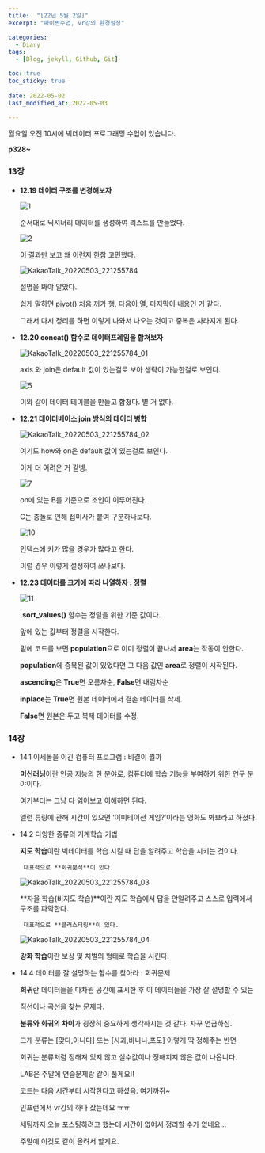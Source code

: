 ```yaml
---
title:  "[22년 5월 2일]"
excerpt: "파이썬수업, vr강의 환경설정"

categories:
  - Diary
tags:
  - [Blog, jekyll, Github, Git]

toc: true
toc_sticky: true
 
date: 2022-05-02
last_modified_at: 2022-05-03

---
```




월요일 오전 10시에 빅데이터 프로그래밍 수업이 있습니다.



**p328~**

### 13장

- **12.19 데이터 구조를 변경해보자**
    
    ![1](https://user-images.githubusercontent.com/102167336/166459567-3b6b2ad6-c16b-4e65-b3ad-3fb804c8560f.png)
    
     순서대로 딕셔너리 데이터를 생성하여 리스트를 만들었다.
    
    ![2](https://user-images.githubusercontent.com/102167336/166459588-0cd8c2d3-25ae-406e-a8ea-c1817e233e91.png)
    
    이 결과만 보고 왜 이런지 한참 고민했다.
    
    ![KakaoTalk_20220503_221255784](https://user-images.githubusercontent.com/102167336/166459668-c686cbfe-3a92-48d3-aea5-436700d043ba.jpg)
    
    설명을 봐야 알았다.
    
    쉽게 말하면 pivot() 처음 꺼가 행, 다음이 열, 마지막이 내용인 거 같다.
    
    그래서 다시 정리를 하면 이렇게 나와서 나오는 것이고 중복은 사라지게 된다.
    
- **12.20 concat() 함수로 데이터프레임을 합쳐보자**
    
    ![KakaoTalk_20220503_221255784_01](https://user-images.githubusercontent.com/102167336/166459676-1be3d452-e25f-4502-9788-1b47687fc413.jpg)
    
    axis 와 join은 default 값이 있는걸로 보아 생략이 가능한걸로 보인다.
    
    ![5](https://user-images.githubusercontent.com/102167336/166459591-cced285a-a841-4b9d-b06b-f78384f700b7.png)
    
    이와 같이 데이터 테이블을 만들고 합쳤다. 별 거 없다.
    
    
    
- **12.21 데이터베이스 join 방식의 데이터 병합**
    
    ![KakaoTalk_20220503_221255784_02](https://user-images.githubusercontent.com/102167336/166459679-63a8065b-ba1f-46bd-abc2-32db611d9fba.jpg)
    
    여기도 how와 on은 default 값이 있는걸로 보인다. 
    
    이게 더 어려운 거 같넹.
    
    ![7](https://user-images.githubusercontent.com/102167336/166459593-daa04949-cfc9-4fce-a452-ea0abf43331c.png)
    
    on에 있는 B를 기준으로 조인이 이루어진다.
    
    C는 충돌로 인해 접미사가 붙여 구분하나보다.
    
    ![10](https://user-images.githubusercontent.com/102167336/166459596-29d8da43-5a86-4d77-93cc-75cf5523494a.png)
    
    인덱스에 키가 많을 경우가 많다고 한다.
    
    이럴 경우 이렇게 설정하여 쓰나보다.
    
    
    
- **12.23 데이터를 크기에 따라 나열하자 : 정렬**
    
    ![11](https://user-images.githubusercontent.com/102167336/166459599-07c218c9-4836-406f-8424-1958c4212975.png)
    
    **.sort_values()** 함수는 정렬을 위한 기준 값이다.
    
    앞에 있는 값부터 정렬을 시작한다.
    
    밑에 코드를 보면 **population**으로 이미 정렬이 끝나서 **area**는 작동이 안한다.
    
    **population**에 중복된 값이 있었다면 그 다음 값인 **area**로 정렬이 시작된다.
    
    **ascending**은 **True**면 오름차순, **False**면 내림차순
    
    **inplace**는 **True**면 원본 데이터에서 결손 데이터를 삭제.
    
    **False**면 원본은 두고 복제 데이터를 수정. 
    

### 14장

- 14.1 이세돌을 이긴 컴퓨터 프로그램 : 비결이 뭘까
    
    **머신러닝**이란 인공 지능의 한 분야로, 컴퓨터에 학습 기능을 부여하기 위한 연구 분야이다.
    
    여기부터는 그냥 다 읽어보고 이해하면 된다.
    
    앨런 튜링에 관해 시간이 있으면 ‘이미테이션 게임?’이라는 영화도 봐보라고 하셨다.
    
- 14.2 다양한 종류의 기계학습 기법
    
    **지도 학습**이란 빅데이터를 학습 시킬 때 답을 알려주고 학습을 시키는 것이다.
    
       대표적으로 **회귀분석**이 있다.
    
    ![KakaoTalk_20220503_221255784_03](https://user-images.githubusercontent.com/102167336/166459681-84e7e05c-7473-467f-ac3d-36e4fef9a8d6.jpg)
    
    **자율 학습(비지도 학습)**이란 지도 학습에서 답을 안알려주고 스스로 입력에서 구조를 파악한다. 
    
       대표적으로 **클러스터링**이 있다.
    
    ![KakaoTalk_20220503_221255784_04](https://user-images.githubusercontent.com/102167336/166459684-581c203c-abfb-4fbe-ba25-5a6a6028fb35.jpg)
    
    **강화 학습**이란 보상 및 처벌의 형태로 학습을 시킨다.
    
- 14.4 데이터를 잘 설명하는 함수를 찾아라 : 회귀문제
    
    **회귀**란 데이터들을 다차원 공간에 표시한 후 이 데이터들을 가장 잘 설명할 수 있는
    
    직선이나 곡선을 찾는 문제다.
    
    **분류와 회귀의 차이**가 굉장히 중요하게 생각하시는 것 같다. 자꾸 언급하심.
    
    크게 분류는 [맞다,아니다] 또는 [사과,바나나,포도] 이렇게 딱 정해주는 반면
    
    회귀는 분류처럼 정해져 있지 않고 실수값이나 정해지지 않은 값이 나옵니다. 
    
    LAB은 주말에 연습문제랑 같이 풀게요!!

    코드는 다음 시간부터 시작한다고 하셨음. 여기까쥐~

    인프런에서 vr강의 하나 샀는데요 ㅠㅠ 
    
    세팅까지 오늘 포스팅하려고 했는데 시간이 없어서 정리할 수가 없네요...
    
    
    주말에 이것도 같이 올려서 할게요.
 

